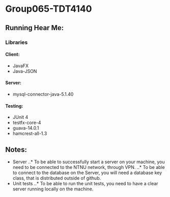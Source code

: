 # Group065-TDT4140

## Running Hear Me:
### Libraries
#### Client:
* JavaFX
* Java-JSON
#### Server:
* mysql-connector-java-5.1.40
#### Testing:
* JUnit 4
* testfx-core-4
* guava-14.0.1
* hamcrest-all-1.3

## Notes:
* Server
..* To be able to successfully start a server on your machine, you need to be connected to the NTNU network, through VPN.
..* To be able to connect to the database on the Server, you will need a database key class, that is distributed outside of github.
* Unit tests
..* To be able to run the unit tests, you need to have a clear server running locally on the machine.